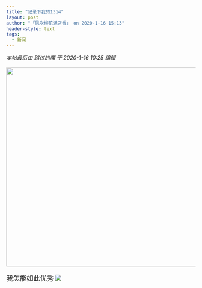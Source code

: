 ```yaml
---
title: "记录下我的1314"
layout: post
author: "「风吹柳花满店香」 on 2020-1-16 15:13"
header-style: text
tags:
  - 新闻
---
```


<head></head>
<body>
 <i class="pstatus"> 本帖最后由 路过的魔 于 2020-1-16 10:25 编辑 </i>
 <br> 
 <br> 
 <ignore_js_op> 
  <img aid="1327537" src="https://bbs.boniu123.cc/data/attachment/forum/202001/16/100813d5v9sptzo7f7ops4.jpg" zoomfile="data/attachment/forum/202001/16/100813d5v9sptzo7f7ops4.jpg" file="data/attachment/forum/202001/16/100813d5v9sptzo7f7ops4.jpg" width="528" inpost="1"> 
  <div class="tip tip_4 aimg_tip" id="aimg_1327537_menu" style="position: absolute; display: none" disautofocus="true"> 
   <div class="xs0"> 
    <p><strong>297dc8149de045e4a9a315831376c097.jpg</strong> <em class="xg1">(28.95 KB, 下载次数: 0)</em></p> 
    <p> <a href="forum.php?mod=attachment&amp;aid=MTMyNzUzN3w3ZjBmY2VmYnwxNTc5MTgyMjc1fDB8NTUyMjgx&amp;nothumb=yes" target="_blank">下载附件</a> &nbsp;<a href="javascript:;" onclick="showWindow(this.id, this.getAttribute('url'), 'get', 0);" id="savephoto_1327537" url="home.php?mod=spacecp&amp;ac=album&amp;op=saveforumphoto&amp;aid=1327537&amp;handlekey=savephoto_1327537">保存到相册</a> </p> 
    <p class="xg1 y"><span title="2020-1-16 10:08">11&nbsp;小时前</span> 上传</p> 
   </div> 
   <div class="tip_horn"></div> 
  </div> 
 </ignore_js_op> 
 <br> 
 <br> 
 <font face="楷体, 楷体_GB2312"><font size="4">我怎能如此优秀</font></font>
 <img src="https://bbs.boniu123.cc/static/image/smiley/1ali/30.gif" smilieid="290">
 <br>
</body>


